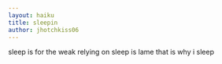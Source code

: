 ```yaml
---
layout: haiku
title: sleepin
author: jhotchkiss06
---
```


sleep is for the weak
relying on sleep is lame
that is why i sleep 
